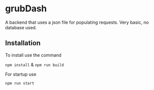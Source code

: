 # grubDash

A backend that uses a json file for populating requests. Very basic, no database used.

## Installation
To install use the command 

`npm install` & `npm run build`

For startup use 

`npm run start`